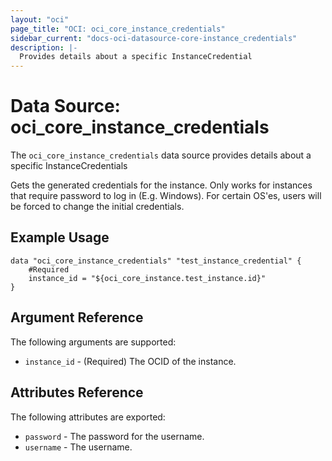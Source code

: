 ```yaml
---
layout: "oci"
page_title: "OCI: oci_core_instance_credentials"
sidebar_current: "docs-oci-datasource-core-instance_credentials"
description: |-
  Provides details about a specific InstanceCredential
---
```


# Data Source: oci_core_instance_credentials
The `oci_core_instance_credentials` data source provides details about a specific InstanceCredentials

Gets the generated credentials for the instance. Only works for instances that require password to log in (E.g. Windows).
For certain OS'es, users will be forced to change the initial credentials.


## Example Usage

```hcl
data "oci_core_instance_credentials" "test_instance_credential" {
	#Required
	instance_id = "${oci_core_instance.test_instance.id}"
}
```

## Argument Reference

The following arguments are supported:

* `instance_id` - (Required) The OCID of the instance.


## Attributes Reference

The following attributes are exported:

* `password` - The password for the username.
* `username` - The username.

